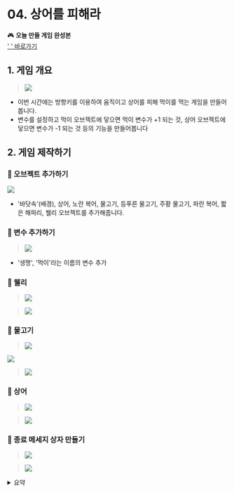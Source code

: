 # 04. 상어를 피해라 


  

🎮  **오늘 만들 게임 완성본**   
[' ' 바로가기]() 


## 1. 게임 개요
>![](img/04_상어를피해라/4_10.png)
- 이번 시간에는 방향키를 이용하여 움직이고 상어를 피해 먹이를 먹는 게임을 만들어봅니다.
- 변수를 설정하고 먹이 오브젝트에 닿으면 먹이 변수가 +1 되는 것, 상어 오브젝트에 닿으면 변수가 -1 되는 것 등의 기능을 만들어봅니다



## 2. 게임 제작하기

### 🧩 오브젝트 추가하기
![](img/04_상어를피해라/4_11.png)
- '바닷속'(배경), 상어, 노란 복어, 물고기, 등푸른 물고기, 주황 물고기, 파란 복어, 짧은 해파리, 웰리 오브젝트를 추가해줍니다. 

### 🧩 변수 추가하기
> ![](img/04_상어를피해라/4_12.png)
- '생명', '먹이'라는 이름의 변수 추가 

### 🧩 웰리 
> ![](img/04_상어를피해라/4_웰리.png)   

> ![](img/04_상어를피해라/4_13.png)


### 🧩 물고기 
> ![](img/04_상어를피해라/4_물고기.png)

 ![](img/04_상어를피해라/4_14.png)

> ![](img/04_상어를피해라/4_15.png)

### 🧩 상어 
> ![](img/04_상어를피해라/4_상어.png)

> ![](img/04_상어를피해라/4_16.png)




### 🧩 종료 메세지 상자 만들기 
> ![](img/04_상어를피해라/4_글상자.png)

> ![](img/04_상어를피해라/4_17.png)


<details>
<summary> 요약 </summary>
</details>